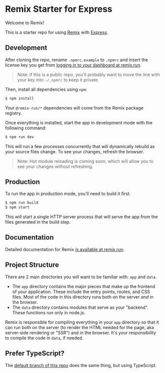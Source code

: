 # Remix Starter for Express

Welcome to Remix!

This is a starter repo for using [Remix](https://remix.run) with
[Express](http://expressjs.com/).

## Development

After cloning the repo, rename `.npmrc.example` to `.npmrc` and insert the
license key you get from [logging in to your dashboard at
remix.run](https://remix.run).

> Note: if this is a public repo, you'll probably want to move the line with
> your key into `~/.npmrc` to keep it private.

Then, install all dependencies using `npm`:

```sh
$ npm install
```

Your `@remix-run/*` dependencies will come from the Remix package registry.

Once everything is installed, start the app in development mode with the
following command:

```sh
$ npm run dev
```

This will run a few processes concurrently that will dynamically rebuild as your
source files change. To see your changes, refresh the browser.

> Note: Hot module reloading is coming soon, which will allow you to see your
> changes without refreshing.

## Production

To run the app in production mode, you'll need to build it first.

```sh
$ npm run build
$ npm start
```

This will start a single HTTP server process that will serve the app from the
files generated in the build step.

## Documentation

Detailed documentation for Remix [is available at
remix.run](https://remix.run/dashboard/docs).

## Project Structure

There are 2 main directories you will want to be familiar with: `app` and
`data`.

- The `app` directory contains the major pieces that make up the frontend of
  your application. These include the entry points, routes, and CSS files.
  Most of the code in this directory runs both on the server _and_ in the
  browser.
- The `data` directory contains modules that serve as your "backend".
  These functions run only in node.js.

Remix is responsible for compiling everything in your `app` directory so that it
can run both on the server (to render the HTML needed for the page, aka
server-side rendering or "SSR") and in the browser. It's your responsibility to
compile the code in `data`, if needed.

## Prefer TypeScript?

The [default branch of this repo](https://github.com/remix-run/starter-express) does the same thing, but using TypeScript.
